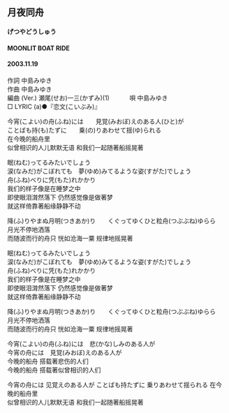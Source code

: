 ## 月夜同舟
#### げつやどうしゅう
#### MOONLIT BOAT RIDE
#### 2003.11.19


作詞     中島みゆき　　　　　   
作曲      中島みゆき  　　　   
編曲 (Ver.) 瀬尾(せお)一三(かずみ)(1)　　　
唄     中島みゆき     
□ LYRIC (a)●『恋文(こいぶみ)』  
   
今宵(こよい)の舟(ふね)には　　見覚(みおぼ)えのある人(ひと)が   
ことばも持(も)たずに　　乗(の)りあわせて揺(ゆ)られる   
在今晚的船舟里      
似曾相识的人儿默默无语   和我们一起随著船摇晃著     

眠(ねむ)ってるみたいでしょう   
涙(なみだ)がこぼれても　夢(ゆめ)みてるような姿(すがた)でしょう   
舟(ふね)べりに凭(もた)れかかり   
我们的样子像是在睡梦之中  
即使眼泪潸然落下   仍然感觉像是做著梦  
就这样倚靠著船缘静静不动  
   
降(ふ)りやまぬ月明(つきあか)り　　くぐってゆくひと粒舟(つぶぶね)ゆらら   
月光不停地洒落    
而随波而行的舟只   恍如沧海一粟   规律地摇晃著     

眠(ねむ)ってるみたいでしょう   
涙(なみだ)がこぼれても　夢(ゆめ)みてるような姿(すがた)でしょう   
舟(ふね)べりに凭(もた)れかかり   
我们的样子像是在睡梦之中  
即使眼泪潸然落下   仍然感觉像是做著梦  
就这样倚靠著船缘静静不动     

降(ふ)りやまぬ月明(つきあか)り　　くぐってゆくひと粒舟(つぶぶね)ゆらら   
月光不停地洒落    
而随波而行的舟只   恍如沧海一粟   规律地摇晃著     

今宵(こよい)の舟(ふね)には　悲(かな)しみのある人が   
今宵の舟には　見覚(みおぼ)えのある人が   
今晚的船舟   搭载著悲伤的人们  
今晚的船舟   搭载著似曾相识的人们  

今宵の舟には   见覚えのある人が
ことばも持たずに   乗りあわせて揺られる
在今晚的船舟里      
似曾相识的人儿默默无语   和我们一起随著船摇晃著      


